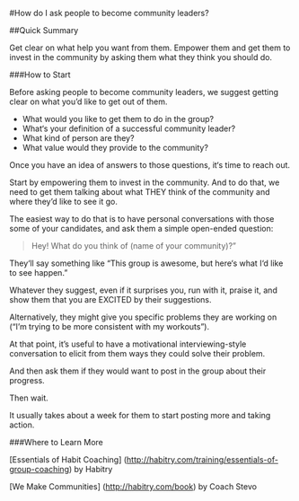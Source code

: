 
#How do I ask people to become community leaders?

##Quick Summary

Get clear on what help you want from them. Empower them and get them to invest in the community by asking them what they think you should do.

###How to Start

Before asking people to become community leaders, we suggest getting clear on what you’d like to get out of them.

* What would you like to get them to do in the group? 
* What‘s your definition of a successful community leader? 
* What kind of person are they? 
* What value would they provide to the community? 

Once you have an idea of answers to those questions, it‘s time to reach out. 

Start by empowering them to invest in the community. And to do that, we need to get them talking about what THEY think of the community and where they’d like to see it go. 

The easiest way to do that is to have personal conversations with those some of your candidates, and ask them a simple open-ended question: 

>Hey! What do you think of (name of your community)?”

They‘ll say something like “This group is awesome, but here‘s what I‘d like to see happen.” 

Whatever they suggest, even if it surprises you, run with it, praise it, and show them that you are EXCITED by their suggestions. 

Alternatively, they might give you specific problems they are working on (“I’m trying to be more consistent with my workouts”).

At that point, it’s useful to have a motivational interviewing-style conversation to elicit from them ways they could solve their problem. 

And then ask them if they would want to post in the group about their progress. 

Then wait. 

It usually takes about a week for them to start posting more and taking action. 

###Where to Learn More

[Essentials of Habit Coaching] (http://habitry.com/training/essentials-of-group-coaching) by Habitry

[We Make Communities] (http://habitry.com/book) by Coach Stevo 
